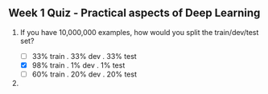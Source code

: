 ## Week 1 Quiz - Practical aspects of Deep Learning

1. If you have 10,000,000 examples, how would you split the train/dev/test set?

    - [ ] 33% train . 33% dev . 33% test
    - [x] 98% train . 1% dev . 1% test
    - [ ] 60% train . 20% dev . 20% test

2. 
